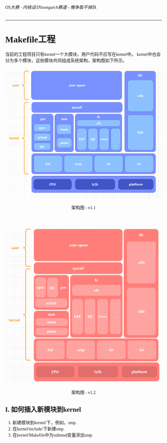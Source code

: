 <font face="ubuntu mono">

###### OS大赛 - 内核设计loongarch赛道 - 俺争取不掉队

-------------------------------------------------------------

# Makefile工程

当前的工程项目只有kernel一个大模块，用户代码不应写在kernel中。
kernel中也会分为多个模块，这些模块共同组成系统架构，架构图如下所示。

![架构图 - v1.1](./img/architecture-v1.1.png)
<center>架构图 - v1.1</center>
</br></br>

![架构图 - v1.1](./img/architecture-v1.2.png)
<center>架构图 - v1.2</center>

## I. 如何插入新模块到kernel

1. 新建模块到kernel/下，例如，smp. 
2. 在kernel/include/下新建smp. 
3. 在kernel/Makefile中为submod变量添加smp. 

